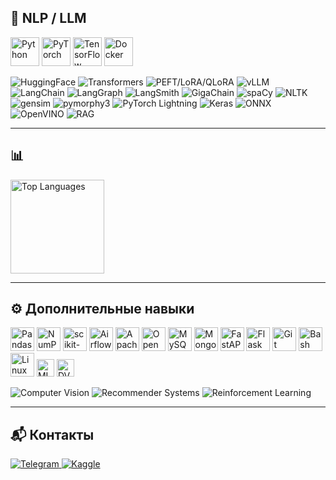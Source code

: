 ## 🔹 NLP / LLM

<p align="left">
  <img src="https://cdn.jsdelivr.net/gh/devicons/devicon/icons/python/python-original.svg" width="46" height="46" alt="Python"/>
  <img src="https://cdn.jsdelivr.net/gh/devicons/devicon/icons/pytorch/pytorch-original.svg" width="46" height="46" alt="PyTorch"/>
  <img src="https://cdn.jsdelivr.net/gh/devicons/devicon/icons/tensorflow/tensorflow-original.svg" width="46" height="46" alt="TensorFlow"/>
  <img src="https://cdn.jsdelivr.net/gh/devicons/devicon/icons/docker/docker-original.svg" width="46" height="46" alt="Docker"/>
</p>

<p align="left">
  <img src="https://img.shields.io/badge/HuggingFace-FFAE00?style=for-the-badge&logo=huggingface&logoColor=white" alt="HuggingFace"/>
  <img src="https://img.shields.io/badge/Transformers-1f2937?style=for-the-badge&logo=huggingface&logoColor=white" alt="Transformers"/>
  <img src="https://img.shields.io/badge/PEFT/LoRA/QLoRA-0f172a?style=for-the-badge" alt="PEFT/LoRA/QLoRA"/>
  <img src="https://img.shields.io/badge/vLLM-0f172a?style=for-the-badge" alt="vLLM"/>
  <img src="https://img.shields.io/badge/LangChain-111827?style=for-the-badge" alt="LangChain"/>
  <img src="https://img.shields.io/badge/LangGraph-0ea5e9?style=for-the-badge" alt="LangGraph"/>
  <img src="https://img.shields.io/badge/LangSmith-111827?style=for-the-badge" alt="LangSmith"/>
  <img src="https://img.shields.io/badge/GigaChain-21A038?style=for-the-badge" alt="GigaChain"/>
  <img src="https://img.shields.io/badge/spaCy-09a3d5?style=for-the-badge" alt="spaCy"/>
  <img src="https://img.shields.io/badge/NLTK-4b5563?style=for-the-badge" alt="NLTK"/>
  <img src="https://img.shields.io/badge/gensim-4b5563?style=for-the-badge" alt="gensim"/>
  <img src="https://img.shields.io/badge/pymorphy3-4b5563?style=for-the-badge" alt="pymorphy3"/>
  <img src="https://img.shields.io/badge/PyTorch%20Lightning-792ee5?style=for-the-badge" alt="PyTorch Lightning"/>
  <img src="https://img.shields.io/badge/Keras-d00000?style=for-the-badge&logo=keras&logoColor=white" alt="Keras"/>
  <img src="https://img.shields.io/badge/ONNX-005CED?style=for-the-badge" alt="ONNX"/>
  <img src="https://img.shields.io/badge/OpenVINO-1f2937?style=for-the-badge" alt="OpenVINO"/>
  <img src="https://img.shields.io/badge/RAG-475569?style=for-the-badge" alt="RAG"/>
</p>

---

## 📊

<p align="left">
  <img src="https://github-readme-stats.vercel.app/api/top-langs/?username=ZavrazhinMA&layout=compact&hide_title=true" height="150" alt="Top Languages"/>
</p>

---

## ⚙️ Дополнительные навыки

<p align="left">
  <img src="https://cdn.jsdelivr.net/gh/devicons/devicon/icons/pandas/pandas-original.svg" width="38" height="38" alt="Pandas"/>
  <img src="https://cdn.jsdelivr.net/gh/devicons/devicon/icons/numpy/numpy-original.svg" width="38" height="38" alt="NumPy"/>
  <img src="https://cdn.jsdelivr.net/gh/devicons/devicon/icons/scikitlearn/scikitlearn-original.svg" width="38" height="38" alt="scikit-learn"/>
  <img src="https://cdn.jsdelivr.net/gh/devicons/devicon/icons/apacheairflow/apacheairflow-original.svg" width="38" height="38" alt="Airflow"/>
  <img src="https://cdn.jsdelivr.net/gh/devicons/devicon/icons/apachespark/apachespark-original.svg" width="38" height="38" alt="Apache Spark"/>
  <img src="https://cdn.jsdelivr.net/gh/devicons/devicon/icons/opencv/opencv-original.svg" width="38" height="38" alt="OpenCV"/>
  <img src="https://cdn.jsdelivr.net/gh/devicons/devicon/icons/mysql/mysql-original.svg" width="38" height="38" alt="MySQL"/>
  <img src="https://cdn.jsdelivr.net/gh/devicons/devicon/icons/mongodb/mongodb-original.svg" width="38" height="38" alt="MongoDB"/>
  <img src="https://cdn.jsdelivr.net/gh/devicons/devicon/icons/fastapi/fastapi-original.svg" width="38" height="38" alt="FastAPI"/>
  <img src="https://cdn.jsdelivr.net/gh/devicons/devicon/icons/flask/flask-original.svg" width="38" height="38" alt="Flask"/>
  <img src="https://cdn.jsdelivr.net/gh/devicons/devicon/icons/git/git-original.svg" width="38" height="38" alt="Git"/>
  <img src="https://cdn.jsdelivr.net/gh/devicons/devicon/icons/bash/bash-original.svg" width="38" height="38" alt="Bash"/>
  <img src="https://cdn.jsdelivr.net/gh/devicons/devicon/icons/linux/linux-original.svg" width="38" height="38" alt="Linux"/>
  <img src="https://img.shields.io/badge/MLflow-0194E2?style=for-the-badge" height="28" alt="MLflow"/>
  <img src="https://img.shields.io/badge/DVC-945dd6?style=for-the-badge" height="28" alt="DVC"/>
</p>

<p align="left">
  <img src="https://img.shields.io/badge/CV-1f2937?style=for-the-badge" alt="Computer Vision"/>
  <img src="https://img.shields.io/badge/RecSys-1f2937?style=for-the-badge" alt="Recommender Systems"/>
  <img src="https://img.shields.io/badge/RL-1f2937?style=for-the-badge" alt="Reinforcement Learning"/>
</p>

---

## 📬 Контакты

<p align="left">
  <a href="https://t.me/Maksim_AZ">
    <img src="https://img.shields.io/badge/Telegram-2CA5E0?style=for-the-badge&logo=telegram&logoColor=white" alt="Telegram"/>
  </a>
  <a href="https://www.kaggle.com/maksimaz">
    <img src="https://img.shields.io/badge/Kaggle-20BEFF?style=for-the-badge&logo=kaggle&logoColor=white" alt="Kaggle"/>
  </a>
</p>
